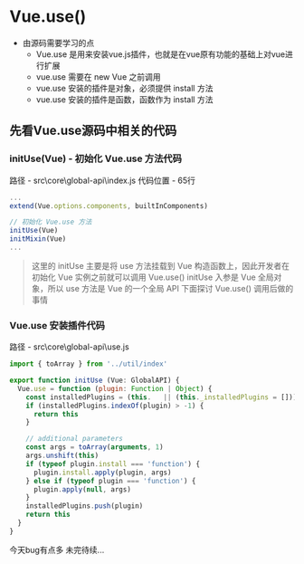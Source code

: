 # Vue.use()

- 由源码需要学习的点
  - Vue.use 是用来安装vue.js插件，也就是在vue原有功能的基础上对vue进行扩展
  - vue.use 需要在 new Vue 之前调用
  - vue.use 安装的插件是对象，必须提供 install 方法
  - vue.use 安装的插件是函数，函数作为 install 方法

## 先看Vue.use源码中相关的代码

### initUse(Vue) - 初始化 Vue.use 方法代码

路径 - src\core\global-api\index.js 代码位置 - 65行

```js
...
extend(Vue.options.components, builtInComponents)

// 初始化 Vue.use 方法
initUse(Vue)
initMixin(Vue)
...
```

> 这里的 initUse 主要是将 use 方法挂载到 Vue 构造函数上，因此开发者在初始化 Vue 实例之前就可以调用 Vue.use()
> initUse 入参是 Vue 全局对象，所以 use 方法是 Vue 的一个全局 API
> 下面探讨 Vue.use() 调用后做的事情

### Vue.use 安装插件代码

路径 - src\core\global-api\use.js

```js
import { toArray } from '../util/index'

export function initUse (Vue: GlobalAPI) {
  Vue.use = function (plugin: Function | Object) {
    const installedPlugins = (this.   || (this._installedPlugins = []))
    if (installedPlugins.indexOf(plugin) > -1) {
      return this
    }

    // additional parameters
    const args = toArray(arguments, 1)
    args.unshift(this)
    if (typeof plugin.install === 'function') {
      plugin.install.apply(plugin, args)
    } else if (typeof plugin === 'function') {
      plugin.apply(null, args)
    }
    installedPlugins.push(plugin)
    return this
  }
}
```

今天bug有点多 未完待续...
